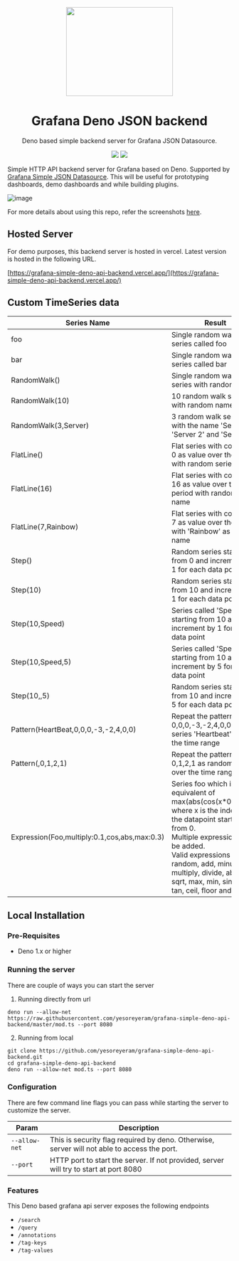 <p align="center">
    <a href="https://yesoreyeram.github.io/grafana-simple-deno-api-backend"><img width="240" height="200" src="https://user-images.githubusercontent.com/153843/91555527-1399d100-e929-11ea-8ab3-31742977f317.png"/></a>
</p>
<p align="center">
    <h1 align="center">Grafana Deno JSON backend</h1> 
</p>
<p align="center">
    Deno based simple backend server for Grafana JSON Datasource.
</p>
<p align="center">
    <a href="https://github.com/yesoreyeram/grafana-simple-deno-api-backend/actions?query=workflow%3ACI" target="_blank"><img src="https://github.com/yesoreyeram/grafana-simple-deno-api-backend/workflows/CI/badge.svg"/></a>
    <a href="https://github.com/yesoreyeram/grafana-simple-deno-api-backend/issues" target="_blank"><img src="https://img.shields.io/github/issues/yesoreyeram/grafana-simple-deno-api-backend"/></a>
</p>

Simple HTTP API backend server for Grafana based on Deno. Supported by [Grafana Simple JSON Datasource](https://grafana.com/grafana/plugins/grafana-simple-json-datasource). This will be useful for prototyping dashboards, demo dashboards and while building plugins.

![image](https://user-images.githubusercontent.com/153843/91668195-c709ed80-eb02-11ea-83d5-15bacfbf037d.png)

For more details about using this repo, refer the screenshots [here](https://github.com/yesoreyeram/grafana-simple-deno-api-backend/issues/1).

## Hosted Server

For demo purposes, this backend server is hosted in vercel. Latest version is hosted in the following URL.

[https://grafana-simple-deno-api-backend.vercel.app/](https://grafana-simple-deno-api-backend.vercel.app/)

## Custom TimeSeries data

| Series Name | Result |
|-------------|--------|
| foo         | Single random walk series called foo | 
| bar         | Single random walk series called bar | 
| RandomWalk() | Single random walk series with random name |
| RandomWalk(10) | 10 random walk series with random names |
| RandomWalk(3,Server) | 3 random walk series with the name 'Server 1', 'Server 2' and 'Server 3' |
| FlatLine()   | Flat series with constant 0 as value over the period with random series name |
| FlatLine(16)   | Flat series with constant 16 as value over the period with random series name |
| FlatLine(7,Rainbow)   | Flat series with constant 7 as value over the period with 'Rainbow' as series name |
| Step() | Random series starting from 0 and increment by 1 for each data point | 
| Step(10) | Random series starting from 10 and increment by 1 for each data point | 
| Step(10,Speed) | Series called 'Speed' starting from 10 and increment by 1 for each data point | 
| Step(10,Speed,5) | Series called 'Speed' starting from 10 and increment by 5 for each data point | 
| Step(10,,5) | Random series starting from 10 and increment by 5 for each data point | 
| Pattern(HeartBeat,0,0,0,-3,-2,4,0,0) | Repeat the pattern 0,0,0,-3,-2,4,0,0 as series 'Heartbeat' over the time range |
| Pattern(,0,1,2,1) | Repeat the pattern 0,1,2,1 as random series over the time range |
| Expression(Foo,multiply:0.1,cos,abs,max:0.3) | Series foo which is equivalent of max(abs(cos(x*0.1)),0.3) where x is the index of the datapoint starting from 0.<br/>Multiple expressions can be added. <br/>Valid expressions are random, add, minus, multiply, divide, abs, pow, sqrt, max, min, sin, cos, tan, ceil, floor and round |

## Local Installation

### Pre-Requisites

* Deno 1.x or higher

### Running the server

There are couple of ways you can start the server

1. Running directly from url

```
deno run --allow-net https://raw.githubusercontent.com/yesoreyeram/grafana-simple-deno-api-backend/master/mod.ts --port 8080
```

2. Running from local

```
git clone https://github.com/yesoreyeram/grafana-simple-deno-api-backend.git
cd grafana-simple-deno-api-backend
deno run --allow-net mod.ts --port 8080
```
### Configuration

There are few command line flags you can pass while starting the server to customize the server.


| Param | Description| 
|-------|------------|
| `--allow-net` | This is security flag required by deno. Otherwise, server will not able to access the port. |
| `--port` | HTTP port to start the server. If not provided, server will try to start at port 8080 |

### Features

This Deno based grafana api server exposes the following endpoints

- `/search`
- `/query`
- `/annotations`
- `/tag-keys`
- `/tag-values`